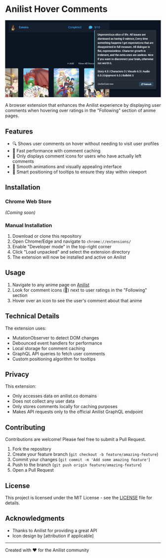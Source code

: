 # Anilist Hover Comments

![Anilist Hover Comments](screenshots/preview.png)

A browser extension that enhances the Anilist experience by displaying user comments when hovering over ratings in the "Following" section of anime pages.

## Features

- 🔍 Shows user comments on hover without needing to visit user profiles
- 💨 Fast performance with comment caching
- 🎯 Only displays comment icons for users who have actually left comments
- 🌈 Smooth animations and visually appealing interface
- 🧠 Smart positioning of tooltips to ensure they stay within viewport

## Installation

### Chrome Web Store
*(Coming soon)*

### Manual Installation
1. Download or clone this repository
2. Open Chrome/Edge and navigate to `chrome://extensions/`
3. Enable "Developer mode" in the top-right corner
4. Click "Load unpacked" and select the extension directory
5. The extension will now be installed and active on Anilist

## Usage

1. Navigate to any anime page on [Anilist](https://anilist.co)
2. Look for comment icons (💬) next to user ratings in the "Following" section
3. Hover over an icon to see the user's comment about that anime

## Technical Details

The extension uses:
- MutationObserver to detect DOM changes
- Debounced event handlers for performance
- Local storage for comment caching
- GraphQL API queries to fetch user comments
- Custom positioning algorithm for tooltips

## Privacy

This extension:
- Only accesses data on anilist.co domains
- Does not collect any user data
- Only stores comments locally for caching purposes
- Makes API requests only to the official Anilist GraphQL endpoint

## Contributing

Contributions are welcome! Please feel free to submit a Pull Request.

1. Fork the repository
2. Create your feature branch (`git checkout -b feature/amazing-feature`)
3. Commit your changes (`git commit -m 'Add some amazing feature'`)
4. Push to the branch (`git push origin feature/amazing-feature`)
5. Open a Pull Request

## License

This project is licensed under the MIT License - see the [LICENSE](LICENSE) file for details.

## Acknowledgments

- Thanks to Anilist for providing a great API
- Icon design by [attribution if applicable]

---

Created with ❤️ for the Anilist community